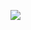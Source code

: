![](https://www.nta.go.jp/tmp/02849859-9f1c-4cd7-990d-7bd8335b39f3/images/a0d13da25a7fd30cb0b12c3b2504569df3265a856e3deaa777dc3e8eca490d50.jpg)